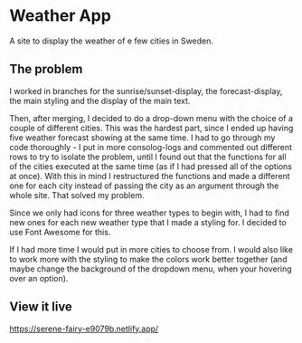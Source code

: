 # Weather App
A site to display the weather of e few cities in Sweden.

## The problem
I worked in branches for the sunrise/sunset-display, the forecast-display, the main styling and the display of the main text. 

Then, after merging, I decided to do a drop-down menu with the choice of a couple of different cities. This was the hardest part, since I ended up having five weather forecast showing at the same time. I had to go through my code thoroughly - I put in more consolog-logs and commented out different rows to try to isolate the problem, until I found out that the functions for all of the cities executed at the same time (as if I had pressed all of the options at once). With this in mind I restructured the functions and made a different one for each city instead of passing the city as an argument through the whole site. That solved my problem.

Since we only had icons for three weather types to begin with, I had to find new ones for each new weather type that I made a styling for. I decided to use Font Awesome for this.

If I had more time I would put in more cities to choose from. I would also like to work more with the styling to make the colors work better together (and maybe change the background of the dropdown menu, when your hovering over an option).

## View it live
https://serene-fairy-e9079b.netlify.app/

